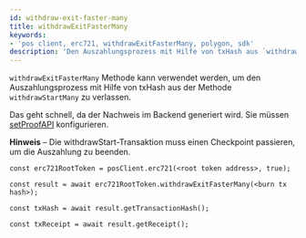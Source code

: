 ```yaml
---
id: withdraw-exit-faster-many
title: withdrawExitFasterMany
keywords:
- 'pos client, erc721, withdrawExitFasterMany, polygon, sdk'
description: 'Den Auszahlungsprozess mit Hilfe von txHash aus `withdrawStartMany` verlassen'
---
```


`withdrawExitFasterMany` Methode kann verwendet werden, um den Auszahlungsprozess mit Hilfe von txHash aus der Methode `withdrawStartMany` zu verlassen.


Das geht schnell, da der Nachweis im Backend generiert wird. Sie müssen [setProofAPI](/docs/develop/ethereum-polygon/matic-js/set-proof-api) konfigurieren.

**Hinweis** – Die withdrawStart-Transaktion muss einen Checkpoint passieren, um die Auszahlung zu beenden.

```
const erc721RootToken = posClient.erc721(<root token address>, true);

const result = await erc721RootToken.withdrawExitFasterMany(<burn tx hash>);

const txHash = await result.getTransactionHash();

const txReceipt = await result.getReceipt();

```
